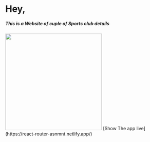 

# Hey, 
##### This is a Website of cuple of Sports club details
<img width="300px" src="https://i.ibb.co/PjqRcb5/Screenshot-31.png" />
[Show The app live](https://react-router-asnmnt.netlify.app/)
